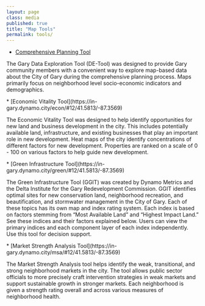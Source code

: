 ```yaml
---
layout: page
class: media
published: true
title: "Map Tools"
permalink: tools/
---
```





* [Comprehensive Planning Tool](https://in-gary.dynamo.city/plan/#12/41.5813/-87.3569)
<p>The Gary Data Exploration Tool (DE-Tool) was designed to provide Gary community members with a convenient
	way to explore map-based data about the City of Gary during the comprehensive planning process. Maps primarily focus on neighborhood level socio-economic indicators and demographics.</p>
* [Economic Vitality Tool](https://in-gary.dynamo.city/econ/#12/41.5813/-87.3569)
<p>The Economic Vitality Tool was designed to help identify opportunities for new land and business development in the city. This includes potentially available land, infrastructure, and existing businesses that play an important role in new development. Heat maps of the city identify concentrations of different factors for new development. Properties are ranked on a scale of 0 - 100 on various factors to help guide new development.</p>
* [Green Infrastructure Tool](https://in-gary.dynamo.city/green/#12/41.5813/-87.3569)
<p>The Green Infrastructure Tool (GGIT) was created by Dynamo Metrics and the Delta Institute for the Gary Redevelopment Commission. GGIT identifies optimal sites for new conservation land, neighborhood recreation, and beautification, and stormwater management in the City of Gary.
	Each of these topics has its own map and index rating system. Each index is based on factors stemming from “Most Available Land” and “Highest Impact Land.” See these indices and their factors explained below.
	Users can view the primary indices and each component layer of each index independently. Use this tool for decision support.</p>
* [Market Strength Analysis Tool](https://in-gary.dynamo.city/msa/#12/41.5813/-87.3569)
 <p>The Market Strength Analysis tool helps identify the weak, transitional, and strong neighborhood markets in the city. The tool allows public sector officials to more precisely craft intervention strategies in weak markets and support sustainable growth in stronger markets.
	Each neighborhood is given a strength rating overall and across various measures of neighborhood health.</p>
